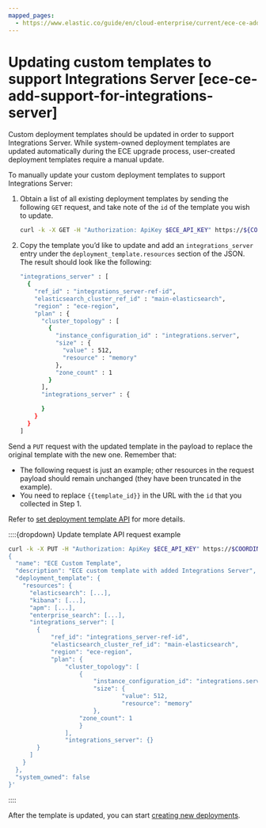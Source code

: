```yaml
---
mapped_pages:
  - https://www.elastic.co/guide/en/cloud-enterprise/current/ece-ce-add-support-for-integrations-server.html
---
```


# Updating custom templates to support Integrations Server [ece-ce-add-support-for-integrations-server]

Custom deployment templates should be updated in order to support Integrations Server. While system-owned deployment templates are updated automatically during the ECE upgrade process, user-created deployment templates require a manual update.

To manually update your custom deployment templates to support Integrations Server:

1. Obtain a list of all existing deployment templates by sending the following `GET` request, and take note of the `id` of the template you wish to update.

    ```sh
    curl -k -X GET -H "Authorization: ApiKey $ECE_API_KEY" https://${COORDINATOR_HOST}:12443/api/v1/deployments/templates?region=ece-region
    ```

2. Copy the template you’d like to update and add an `integrations_server` entry under the `deployment_template.resources` section of the JSON. The result should look like the following:

    ```sh
    "integrations_server" : [
      {
        "ref_id" : "integrations_server-ref-id",
        "elasticsearch_cluster_ref_id" : "main-elasticsearch",
        "region" : "ece-region",
        "plan" : {
          "cluster_topology" : [
            {
              "instance_configuration_id" : "integrations.server",
              "size" : {
                "value" : 512,
                "resource" : "memory"
              },
              "zone_count" : 1
            }
          ],
          "integrations_server" : {

          }
        }
      }
    ]
    ```


Send a `PUT` request with the updated template in the payload to replace the original template with the new one. Remember that:

* The following request is just an example; other resources in the request payload should remain unchanged (they have been truncated in the example).
* You need to replace `{{template_id}}` in the URL with the `id` that you collected in Step 1.

Refer to [set deployment template API](https://www.elastic.co/guide/en/cloud-enterprise/current/set-deployment-template-v2.html) for more details.

::::{dropdown} Update template API request example
```sh
curl -k -X PUT -H "Authorization: ApiKey $ECE_API_KEY" https://$COORDINATOR_HOST:12443/api/v1/deployments/templates/{template_id}?region=ece-region -H 'content-type: application/json' -d '
{
  "name": "ECE Custom Template",
  "description": "ECE custom template with added Integrations Server",
  "deployment_template": {
    "resources": {
      "elasticsearch": [...],
      "kibana": [...],
      "apm": [...],
      "enterprise_search": [...],
      "integrations_server": [
        {
            "ref_id": "integrations_server-ref-id",
            "elasticsearch_cluster_ref_id": "main-elasticsearch",
            "region": "ece-region",
            "plan": {
                "cluster_topology": [
                    {
                        "instance_configuration_id": "integrations.server",
                        "size": {
                                "value": 512,
                                "resource": "memory"
                        },
                    "zone_count": 1
                    }
                ],
                "integrations_server": {}
        }
      ]
    }
  },
  "system_owned": false
}'
```

::::


After the template is updated, you can start [creating new deployments](create-deployment.md).

